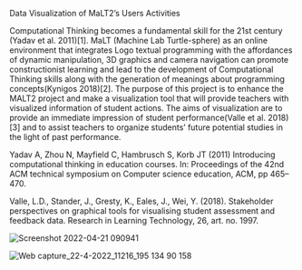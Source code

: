 Data Visualization of MaLT2’s Users Activities

Computational Thinking becomes a fundamental skill for the 21st century (Yadav et al. 2011)[1]. MaLT (Machine Lab Turtle-sphere) as an online environment that integrates Logo textual programming with the affordances of dynamic manipulation, 3D graphics and camera navigation can promote constructionist learning and lead to the development of Computational Thinking skills along with the generation of meanings about programming concepts(Kynigos 2018)[2].
The purpose of this project is to enhance the MALT2 project and make a visualization tool that will provide teachers with visualized information of student actions. The aims of visualization are to provide an immediate impression of student performance(Valle et al. 2018)[3] and to assist teachers to organize students’ future potential studies in the light of past performance. 


Yadav A, Zhou N, Mayfield C, Hambrusch S, Korb JT (2011) Introducing computational thinking in education courses. In: Proceedings of the 42nd ACM technical symposium on Computer science education, ACM, pp 465–470.

Valle, L.D., Stander, J., Gresty, K., Eales, J., Wei, Y. (2018). Stakeholder perspectives on graphical tools for visualising student assessment and feedback data. Research in Learning Technology, 26, art. no. 1997.




![Screenshot 2022-04-21 090941](https://user-images.githubusercontent.com/74821847/170649261-3820393e-3f70-489e-8e22-88a6b040a2df.jpg)

![Web capture_22-4-2022_11216_195 134 90 158](https://user-images.githubusercontent.com/74821847/170649281-94c5d288-226b-4950-a4f2-b251682930f4.jpeg)
